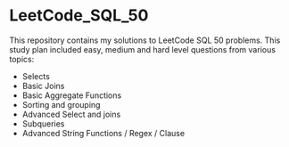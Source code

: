 # LeetCode_SQL_50

This repository contains my solutions to LeetCode SQL 50 problems. This study plan included easy, medium and hard level questions from various topics:
</br>
* Selects
* Basic Joins
* Basic Aggregate Functions
* Sorting and grouping
* Advanced Select and joins
* Subqueries
* Advanced String Functions / Regex / Clause
